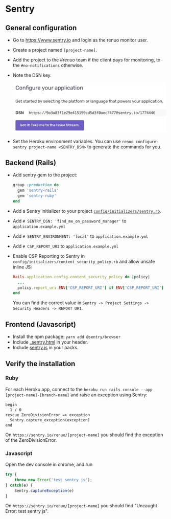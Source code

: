 # Sentry

## General configuration

* Go to https://www.sentry.io and login as the renuo monitor user.

* Create a project named `[project-name]`.

* Add the project to the *#renuo* team if the client pays for monitoring, to the `#no-notifications` otherwise.

* Note the DSN key.

  ![sentry_dsn](../images/sentry.png)

* Set the Heroku environment variables.
You can use `renuo configure-sentry project-name <SENTRY_DSN>` to generate the commands for you.

## Backend (Rails)

* Add sentry gem to the project:

  ```ruby
  group :production do
    gem 'sentry-rails'
    gem 'sentry-ruby'
  end
  ```

* Add a Sentry initializer to your project [`config/initializers/sentry.rb`](../templates/config/initializers/sentry.rb).
* Add `# SENTRY_DSN: 'find_me_on_password_manager'` to `application.example.yml`
* Add `# SENTRY_ENVIRONMENT: 'local'` to `application.example.yml`
* Add `# CSP_REPORT_URI` to `application.example.yml`
* Enable CSP Reporting to Sentry in `config/initializers/content_security_policy.rb` and allow unsafe inline JS:

  ```ruby
  Rails.application.config.content_security_policy do |policy|
    ...
    policy.report_uri ENV['CSP_REPORT_URI'] if ENV['CSP_REPORT_URI']
  end
  ```

  You can find the correct value in `Sentry -> Project Settings -> Security Headers -> REPORT URI`.

## Frontend (Javascript)

* Install the npm package: `yarn add @sentry/browser`
* Include [_sentry.html](../templates/app/views/shared/_sentry.html.erb) in your header.
* Include [sentry.js](../templates/app/javascript/packs/sentry.js) in your packs.

## Verify the installation

### Ruby

For each Heroku app, connect to the `heroku run rails console --app [project-name]-[branch-name]` and raise an exception using Sentry:

```
begin
  1 / 0
rescue ZeroDivisionError => exception
  Sentry.capture_exception(exception)
end
```

On `https://sentry.io/renuo/[project-name]` you should find the exception of the ZeroDivisionError.

### Javascript

Open the dev console in chrome, and run

```js
try {
    throw new Error('test sentry js');
} catch(e) {
    Sentry.captureException(e)
}
```

On `https://sentry.io/renuo/[project-name]` you should find "Uncaught Error: test sentry js".
